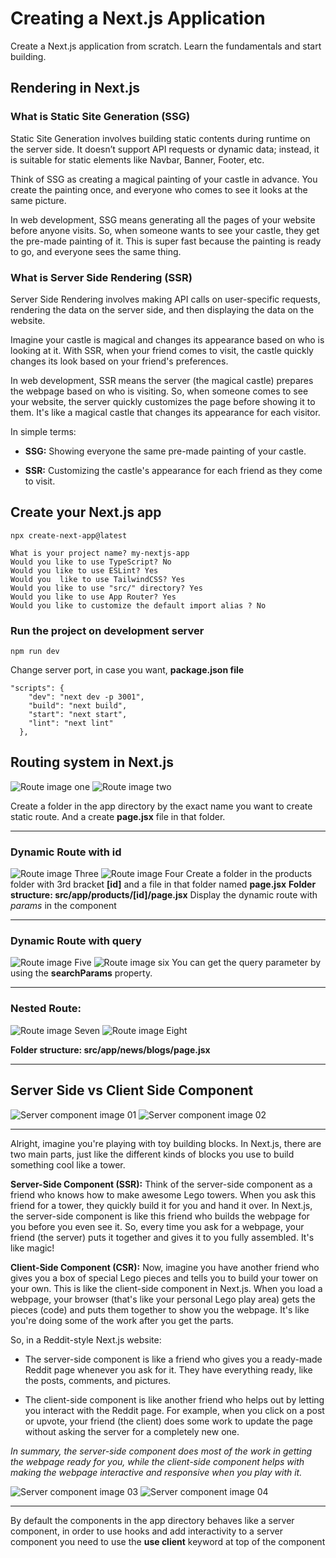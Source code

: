 # Creating a Next.js Application

Create a Next.js application from scratch. Learn the fundamentals and start building.

## Rendering in Next.js

### What is Static Site Generation (SSG)

Static Site Generation involves building static contents during runtime on the server side. It doesn’t support API requests or dynamic data; instead, it is suitable for static elements like Navbar, Banner, Footer, etc.

Think of SSG as creating a magical painting of your castle in advance. You create the painting once, and everyone who comes to see it looks at the same picture.

In web development, SSG means generating all the pages of your website before anyone visits. So, when someone wants to see your castle, they get the pre-made painting of it. This is super fast because the painting is ready to go, and everyone sees the same thing.

### What is Server Side Rendering (SSR)

Server Side Rendering involves making API calls on user-specific requests, rendering the data on the server side, and then displaying the data on the website.

Imagine your castle is magical and changes its appearance based on who is looking at it. With SSR, when your friend comes to visit, the castle quickly changes its look based on your friend's preferences.

In web development, SSR means the server (the magical castle) prepares the webpage based on who is visiting. So, when someone comes to see your website, the server quickly customizes the page before showing it to them. It's like a magical castle that changes its appearance for each visitor.

In simple terms:

- **SSG:** Showing everyone the same pre-made painting of your castle.
  
- **SSR:** Customizing the castle's appearance for each friend as they come to visit.

## Create your Next.js app
```
npx create-next-app@latest

What is your project name? my-nextjs-app
Would you like to use TypeScript? No
Would you like to use ESLint? Yes
Would you  like to use TailwindCSS? Yes
Would you like to use "src/" directory? Yes
Would you like to use App Router? Yes
Would you like to customize the default import alias ? No
```

### Run the project on development server
```
npm run dev
```

Change server port, in case you want, **package.json file**

```
"scripts": {
    "dev": "next dev -p 3001",
    "build": "next build",
    "start": "next start",
    "lint": "next lint"
  },
```

## Routing system in Next.js

![Route image one](https://raw.githubusercontent.com/justJubair/get-started-with-next.js/main/src/assets/route01.png)
![Route image two](https://raw.githubusercontent.com/justJubair/get-started-with-next.js/main/src/assets/route02.png)

Create a folder in the app directory by the exact name you want to create static route. And a create **page.jsx** file in that folder.

---
### Dynamic Route with id
![Route image Three](https://raw.githubusercontent.com/justJubair/get-started-with-next.js/main/src/assets/route03.png)
![Route image Four](https://raw.githubusercontent.com/justJubair/get-started-with-next.js/main/src/assets/route04.png)
Create a folder in the products folder with 3rd bracket **[id]** and a file in that folder named **page.jsx**
**Folder structure: src/app/products/[id]/page.jsx**
Display the dynamic route with *params* in the component

---
### Dynamic Route with query
![Route image Five](https://raw.githubusercontent.com/justJubair/get-started-with-next.js/main/src/assets/route05.png)
![Route image six](https://raw.githubusercontent.com/justJubair/get-started-with-next.js/main/src/assets/route06.png)
You can get the query parameter by using the **searchParams** property.

---
### Nested Route:
![Route image Seven](https://raw.githubusercontent.com/justJubair/get-started-with-next.js/main/src/assets/route07.png)
![Route image Eight](https://raw.githubusercontent.com/justJubair/get-started-with-next.js/main/src/assets/route08.png)

**Folder structure: src/app/news/blogs/page.jsx**

---
## Server Side vs Client Side Component
![Server component image 01](https://raw.githubusercontent.com/justJubair/get-started-with-next.js/main/src/assets/serverComponent01.png)
![Server component image 02](https://raw.githubusercontent.com/justJubair/get-started-with-next.js/main/src/assets/serverComponent02.png)

---
Alright, imagine you're playing with toy building blocks. In Next.js, there are two main parts, just like the different kinds of blocks you use to build something cool like a tower.

**Server-Side Component (SSR):**
Think of the server-side component as a friend who knows how to make awesome Lego towers. When you ask this friend for a tower, they quickly build it for you and hand it over. In Next.js, the server-side component is like this friend who builds the webpage for you before you even see it. So, every time you ask for a webpage, your friend (the server) puts it together and gives it to you fully assembled. It's like magic!

**Client-Side Component (CSR):**
Now, imagine you have another friend who gives you a box of special Lego pieces and tells you to build your tower on your own. This is like the client-side component in Next.js. When you load a webpage, your browser (that's like your personal Lego play area) gets the pieces (code) and puts them together to show you the webpage. It's like you're doing some of the work after you get the parts.

So, in a Reddit-style Next.js website:

- The server-side component is like a friend who gives you a ready-made Reddit page whenever you ask for it. They have everything ready, like the posts, comments, and pictures.

- The client-side component is like another friend who helps out by letting you interact with the Reddit page. For example, when you click on a post or upvote, your friend (the client) does some work to update the page without asking the server for a completely new one.

*In summary, the server-side component does most of the work in getting the webpage ready for you, while the client-side component helps with making the webpage interactive and responsive when you play with it.*

![Server component image 03](https://raw.githubusercontent.com/justJubair/get-started-with-next.js/main/src/assets/serverComponent03.png)
![Server component image 04](https://raw.githubusercontent.com/justJubair/get-started-with-next.js/main/src/assets/serverComponent04.png)

---
By default the components in the app directory behaves like a server component, in order to use hooks and add interactivity to a server component you need to use the **use client** keyword at top of the component




